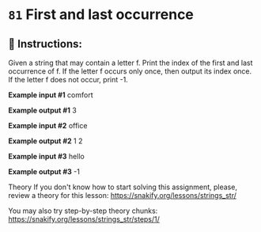  # `81` First and last occurrence

## 📝 Instructions:

Given a string that may contain a letter f. Print the index of the first and last occurrence of f. If the letter f occurs only once, then output its index once. If the letter f does not occur, print -1.

**Example input #1**
comfort

**Example output #1**
3

**Example input #2**
office

**Example output #2**
1 2

**Example input #3**
hello

**Example output #3**
-1

Theory
If you don't know how to start solving this assignment, please, review a theory for this lesson:
https://snakify.org/lessons/strings_str/  

You may also try step-by-step theory chunks:
https://snakify.org/lessons/strings_str/steps/1/
